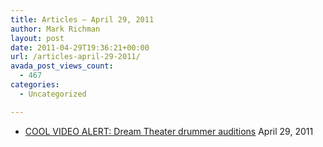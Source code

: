 ```yaml
---
title: Articles – April 29, 2011
author: Mark Richman
layout: post
date: 2011-04-29T19:36:21+00:00
url: /articles-april-29-2011/
avada_post_views_count:
  - 467
categories:
  - Uncategorized

---
```

  * [COOL VIDEO ALERT: Dream Theater drummer auditions][1]
April 29, 2011 </ul>

 [1]: http://feedproxy.google.com/~r/blogspot/CNYC/~3/44crzxOMwX4/cool-video-alert-dream-theater-drummer-auditions.html